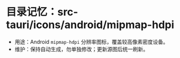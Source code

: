 # 目录记忆：src-tauri/icons/android/mipmap-hdpi

- 用途：Android `mipmap-hdpi` 分辨率图标，覆盖较高像素密度设备。
- 维护：保持自动生成，勿单独修改；更新源图后统一刷新。
